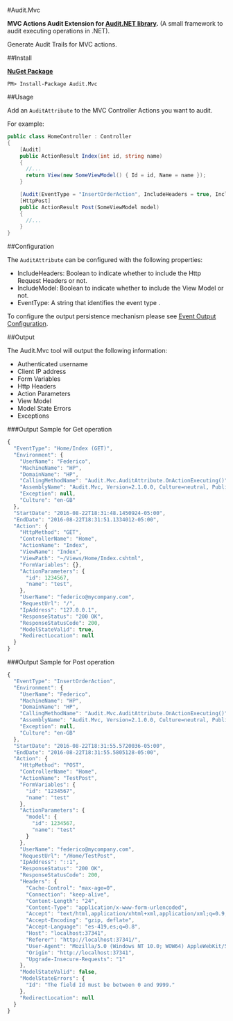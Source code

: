 #Audit.Mvc

**MVC Actions Audit Extension for [Audit.NET library](https://github.com/thepirat000/Audit.NET).** (A small framework to audit executing operations in .NET).

Generate Audit Trails for MVC actions.

##Install

**[NuGet Package](https://www.nuget.org/packages/Audit.Mvc/)**
```
PM> Install-Package Audit.Mvc
```

##Usage

Add an `AuditAttribute` to the MVC Controller Actions you want to audit.

For example:

```c#
public class HomeController : Controller
{
    [Audit]
    public ActionResult Index(int id, string name)
    {
      //...
      return View(new SomeViewModel() { Id = id, Name = name });
    }

    [Audit(EventType = "InsertOrderAction", IncludeHeaders = true, IncludeModel = true)]
    [HttpPost]
    public ActionResult Post(SomeViewModel model)
    {
      //...
    }
}
```

##Configuration

The `AuditAttribute` can be configured with the following properties:
- IncludeHeaders: Boolean to indicate whether to include the Http Request Headers or not.
- IncludeModel: Boolean to indicate whether to include the View Model or not.
- EventType: A string that identifies the event type .

To configure the output persistence mechanism please see [Event Output Configuration](https://github.com/thepirat000/Audit.NET/blob/master/README.md#event-output-configuration).

##Output

The Audit.Mvc tool will output the following information:

- Authenticated username
- Client IP address
- Form Variables
- Http Headers
- Action Parameters
- View Model 
- Model State Errors
- Exceptions

###Output Sample for Get operation

```javascript
{
  "EventType": "Home/Index (GET)",
  "Environment": {
    "UserName": "Federico",
    "MachineName": "HP",
    "DomainName": "HP",
    "CallingMethodName": "Audit.Mvc.AuditAttribute.OnActionExecuting()",
    "AssemblyName": "Audit.Mvc, Version=2.1.0.0, Culture=neutral, PublicKeyToken=null",
    "Exception": null,
    "Culture": "en-GB"
  },
  "StartDate": "2016-08-22T18:31:48.1450924-05:00",
  "EndDate": "2016-08-22T18:31:51.1334012-05:00",
  "Action": {
    "HttpMethod": "GET",
    "ControllerName": "Home",
    "ActionName": "Index",
    "ViewName": "Index",
    "ViewPath": "~/Views/Home/Index.cshtml",
    "FormVariables": {},
    "ActionParameters": {
      "id": 1234567,
      "name": "test",
    },
    "UserName": "federico@mycompany.com",
    "RequestUrl": "/",
    "IpAddress": "127.0.0.1",
    "ResponseStatus": "200 OK",
    "ResponseStatusCode": 200,
    "ModelStateValid": true,
    "RedirectLocation": null
  }
}
```

###Output Sample for Post operation
```javascript
{
  "EventType": "InsertOrderAction",
  "Environment": {
    "UserName": "Federico",
    "MachineName": "HP",
    "DomainName": "HP",
    "CallingMethodName": "Audit.Mvc.AuditAttribute.OnActionExecuting()",
    "AssemblyName": "Audit.Mvc, Version=2.1.0.0, Culture=neutral, PublicKeyToken=null",
    "Exception": null,
    "Culture": "en-GB"
  },
  "StartDate": "2016-08-22T18:31:55.5720036-05:00",
  "EndDate": "2016-08-22T18:31:55.5805128-05:00",
  "Action": {
    "HttpMethod": "POST",
    "ControllerName": "Home",
    "ActionName": "TestPost",
    "FormVariables": {
      "id": "1234567",
      "name": "test"
    },
    "ActionParameters": {
      "model": {
        "id": 1234567,
        "name": "test"
      }
    },
    "UserName": "federico@mycompany.com",
    "RequestUrl": "/Home/TestPost",
    "IpAddress": "::1",
    "ResponseStatus": "200 OK",
    "ResponseStatusCode": 200,
    "Headers": {
      "Cache-Control": "max-age=0",
      "Connection": "keep-alive",
      "Content-Length": "24",
      "Content-Type": "application/x-www-form-urlencoded",
      "Accept": "text/html,application/xhtml+xml,application/xml;q=0.9,image/webp,*/*;q=0.8",
      "Accept-Encoding": "gzip, deflate",
      "Accept-Language": "es-419,es;q=0.8",
      "Host": "localhost:37341",
      "Referer": "http://localhost:37341/",
      "User-Agent": "Mozilla/5.0 (Windows NT 10.0; WOW64) AppleWebKit/537.36 (KHTML, like Gecko) Chrome/52.0.2743.116 Safari/537.36",
      "Origin": "http://localhost:37341",
      "Upgrade-Insecure-Requests": "1"
    },
    "ModelStateValid": false,
    "ModelStateErrors": {
      "Id": "The field Id must be between 0 and 9999."
    },
    "RedirectLocation": null
  }
}
```

